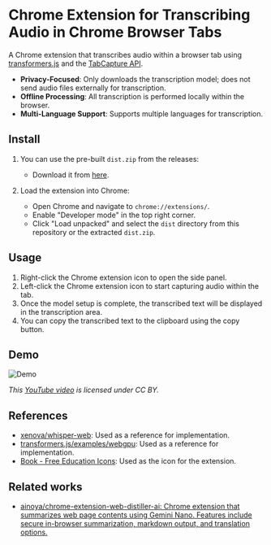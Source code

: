 # Chrome Extension for Transcribing Audio in Chrome Browser Tabs

A Chrome extension that transcribes audio within a browser tab using [transformers.js](https://github.com/huggingface/transformers.js) and the [TabCapture API](https://developer.chrome.com/docs/extensions/reference/tabCapture/).

- **Privacy-Focused**: Only downloads the transcription model; does not send audio files externally for transcription.
- **Offline Processing**: All transcription is performed locally within the browser.
- **Multi-Language Support**: Supports multiple languages for transcription.

## Install

1. You can use the pre-built `dist.zip` from the releases:
    - Download it from [here](https://github.com/ainoya/chrome-extension-web-transcriptor-ai/releases/latest).

2. Load the extension into Chrome:

    - Open Chrome and navigate to `chrome://extensions/`.
    - Enable "Developer mode" in the top right corner.
    - Click "Load unpacked" and select the `dist` directory from this repository or the extracted `dist.zip`.

## Usage

1. Right-click the Chrome extension icon to open the side panel.
2. Left-click the Chrome extension icon to start capturing audio within the tab.
3. Once the model setup is complete, the transcribed text will be displayed in the transcription area.
4. You can copy the transcribed text to the clipboard using the copy button.

## Demo

![Demo](./images/chrome-extension-web-transcriptor-ai.gif)

*This [YouTube video](https://www.youtube.com/watch?v=Boj9eD0Wug8) is licensed under CC BY.*

## References

- [xenova/whisper-web](https://github.com/xenova/whisper-web/tree/81869ed62970ff4373509b6004a6c9a3f0c5b64d): Used as a reference for implementation.
- [transformers.js/examples/webgpu](https://github.com/huggingface/transformers.js/tree/7a58d6e11968dd85dc87ce37b2ab37213165889a/examples/webgpu-whisper): Used as a reference for implementation.
- [Book - Free Education Icons](https://www.flaticon.com/free-icon/book_1679072?term=magic&page=1&position=46&origin=search&related_id=1679072): Used as the icon for the extension.

## Related works

- [ainoya/chrome\-extension\-web\-distiller\-ai: Chrome extension that summarizes web page contents using Gemini Nano\. Features include secure in\-browser summarization, markdown output, and translation options\.](https://github.com/ainoya/chrome-extension-web-distiller-ai)
